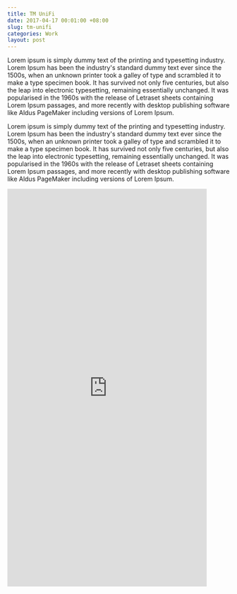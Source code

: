 ```yaml
---
title: TM UniFi
date: 2017-04-17 00:01:00 +08:00
slug: tm-unifi
categories: Work
layout: post
---
```


<p>Lorem ipsum is simply dummy text of the printing and typesetting industry. Lorem Ipsum has been the industry's standard dummy text ever since the 1500s, when an unknown printer took a galley of type and scrambled it to make a type specimen book. It has survived not only five centuries, but also the leap into electronic typesetting, remaining essentially unchanged. It was popularised in the 1960s with the release of Letraset sheets containing Lorem Ipsum passages, and more recently with desktop publishing software like Aldus PageMaker including versions of Lorem Ipsum.</p>

<p>Lorem ipsum is simply dummy text of the printing and typesetting industry. Lorem Ipsum has been the industry's standard dummy text ever since the 1500s, when an unknown printer took a galley of type and scrambled it to make a type specimen book. It has survived not only five centuries, but also the leap into electronic typesetting, remaining essentially unchanged. It was popularised in the 1960s with the release of Letraset sheets containing Lorem Ipsum passages, and more recently with desktop publishing software like Aldus PageMaker including versions of Lorem Ipsum.</p>

<iframe src="https://marvelapp.com/8156b7g?emb=1" width="452" height="901" allowTransparency="true" frameborder="0" style="margin:0 auto;"></iframe>

<div class="whitespace"></div>